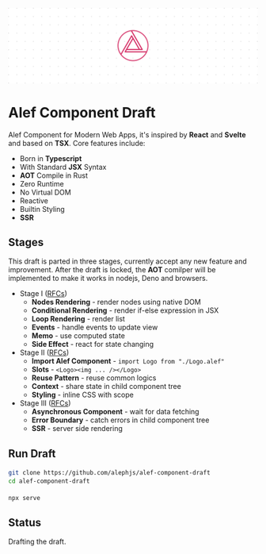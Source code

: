 ![Alef Component Draft](./assets/banner.svg)

# Alef Component Draft

Alef Component for Modern Web Apps, it's inspired by **React** and **Svelte** and based on **TSX**. Core features include:

- Born in **Typescript**
- With Standard **JSX** Syntax
- **AOT** Compile in Rust
- Zero Runtime
- No Virtual DOM
- Reactive
- Builtin Styling
- **SSR**

## Stages
This draft is parted in three stages, currently accept any new feature and improvement. After the draft is locked, the **AOT** comilper will be implemented to make it works in nodejs, Deno and browsers.

- Stage I ([RFCs](https://github.com/alephjs/alef-component-draft/issues/3))
  - **Nodes Rendering** - render nodes using native DOM
  - **Conditional Rendering** - render if-else expression in JSX
  - **Loop Rendering** - render list
  - **Events** - handle events to update view
  - **Memo** - use computed state
  - **Side Effect** - react for state changing
- Stage II ([RFCs](https://github.com/alephjs/alef-component-draft/issues/4))
  - **Import Alef Component** - `import Logo from "./Logo.alef"`
  - **Slots** - `<Logo><img ... /></Logo>`
  - **Reuse Pattern** - reuse common logics
  - **Context** - share state in child component tree
  - **Styling** - inline CSS with scope
- Stage III ([RFCs](https://github.com/alephjs/alef-component-draft/issues/5))
  - **Asynchronous Component** - wait for data fetching
  - **Error Boundary** - catch errors in child component tree
  - **SSR** - server side rendering 

## Run Draft

```bash
git clone https://github.com/alephjs/alef-component-draft
cd alef-component-draft

npx serve
```

## Status
Drafting the draft.
